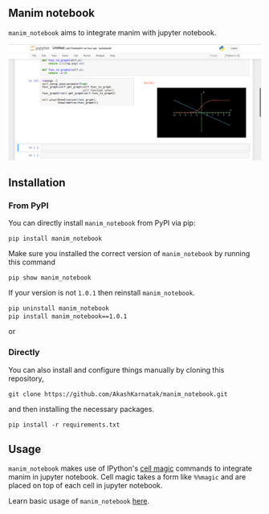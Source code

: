 ## **Manim notebook**
`manim_notebook` aims to integrate manim with jupyter notebook.

![mango][preview]

## **Installation**

### From PyPI
You can directly install `manim_notebook` from PyPI via pip:
```
pip install manim_notebook
```
Make sure you installed the correct version of `manim_notebook` by running this command
```
pip show manim_notebook
```
If your version is not `1.0.1` then reinstall `manim_notebook`.
```
pip uninstall manim_notebook
pip install manim_notebook==1.0.1
```
or
### Directly
You can also install and configure things manually by cloning this repository,

```
git clone https://github.com/AkashKarnatak/manim_notebook.git
```
and then installing the necessary packages.
```
pip install -r requirements.txt
```
## Usage
`manim_notebook` makes use of IPython's [cell magic][ipython_magic] commands to integrate manim in jupyter notebook. Cell magic takes a form like `%%magic` and are placed on top of each cell in jupyter notebook. 

Learn basic usage of `manim_notebook` [here][tutorial].




[preview]: images/preview.png
[ipython_magic]: https://ipython.readthedocs.io/en/stable/interactive/magics.html#cell-magics
[tutorial]: https://htmlpreview.github.io/?https://github.com/AkashKarnatak/manim_notebook/blob/master/Tutorial.html